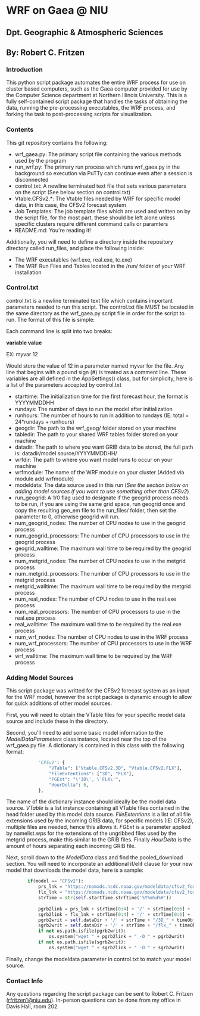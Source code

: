 # WRF on Gaea @ NIU #
## Dpt. Geographic & Atmospheric Sciences ##
## By: Robert C. Fritzen ##

### Introduction ###
This python script package automates the entire WRF process for use on cluster based computers, such as the Gaea computer provided for use by the Computer Science department at Northern Illinois University. This is a fully self-contained script package that handles the tasks of obtaining the data, running the pre-processing executables, the WRF process, and forking the task to post-processing scripts for visualization.

### Contents ###
This git repository contains the following:
  * wrf_gaea.py: The primary script file containing the various methods used by the program
  * run_wrf.py: The primary run process which runs wrf_gaea.py in the background so execution via PuTTy can continue even after a session is disconnected
  * control.txt: A newline terminated text file that sets various parameters on the script (See below section on control.txt)
  * Vtable.CFSv2.*: The Vtable files needed by WRF for specific model data, in this case, the CFSv2 forecast system
  * Job Templates: The job template files which are used and written on by the script file, for the most part, these should be left alone unless specific clusters require different command calls or paramters
  * README.md: You're reading it!
  
Additionally, you will need to define a directory inside the repository directory called run_files, and place the following inside:
  * The WRF executables (wrf.exe, real.exe, tc.exe)
  * The WRF Run Files and Tables located in the /run/ folder of your WRF installation
  
### Control.txt ###
control.txt is a newline terminated text file which contains important parameters needed to run this script. The control.txt file MUST be located in the same directory as the wrf_gaea.py script file in order for the script to run. The format of this file is simple:

Each command line is split into two breaks:

**variable value**

EX: myvar 12

Would store the value of 12 in a parameter named myvar for the file. Any line that begins with a pound sign (#) is treated as a comment line. These variables are all defined in the AppSettings() class, but for simplicity, here is a list of the parameters accepted by control.txt

  * starttime: The initialization time for the first forecast hour, the format is YYYYMMDDHH
  * rundays: The number of days to run the model after initialization
  * runhours: The number of hours to run in addition to rundays (IE: total = 24*rundays + runhours)
  * geogdir: The path to the wrf_geog/ folder stored on your machine
  * tabledir: The path to your shared WRF tables folder stored on your machine
  * datadir: The path to where you want GRIB data to be stored, the full path is: datadir/model source/YYYYMMDDHH/
  * wrfdir: The path to where you want model runs to occur on your machine
  * wrfmodule: The name of the WRF module on your cluster (Added via module add wrfmodule)
  * modeldata: The data source used in this run (*See the section below on adding model sources if you want to use something other than CFSv2*)
  * run_geogrid: A 1/0 flag used to designate if the geogrid process needs to be run, if you are using the same grid space, run geogrid once and copy the resulting geo_em file to the run_files/ folder, then set the parameter to 0, otherwise geogrid will run.
  * num_geogrid_nodes: The number of CPU nodes to use in the geogrid process
  * num_geogrid_processors: The number of CPU processors to use in the geogrid process
  * geogrid_walltime: The maximum wall time to be required by the geogrid process
  * num_metgrid_nodes: The number of CPU nodes to use in the metgrid process
  * num_metgrid_processors: The number of CPU processors to use in the metgrid process
  * metgrid_walltime: The maximum wall time to be required by the metgrid process
  * num_real_nodes: The number of CPU nodes to use in the real.exe process
  * num_real_processors: The number of CPU processors to use in the real.exe process
  * real_walltime: The maximum wall time to be required by the real.exe process
  * num_wrf_nodes: The number of CPU nodes to use in the WRF process
  * num_wrf_processors: The number of CPU processors to use in the WRF process
  * wrf_walltime: The maximum wall time to be required by the WRF process  
  
### Adding Model Sources ###
This script package was writted for the CFSv2 forecast system as an input for the WRF model, however the script package is dynamic enough to allow for quick additions of other model sources.

First, you will need to obtain the VTable files for your specific model data source and include these in the directory.

Second, you'll need to add some basic model information to the *ModelDataParameters* class instance, located near the top of the wrf_gaea.py file. A dictionary is contained in this class with the following format:
```python
			"CFSv2": {
				"VTable": ["Vtable.CFSv2.3D", "Vtable.CFSv2.FLX"],
				"FileExtentions": ["3D", "FLX"],
				"FGExt": "\'3D\', \'FLX\'",
				"HourDelta": 6,
			},
```
The name of the dictionary instance should ideally be the model data source. *VTable* is a list instance containing all VTable files contained in the head folder used by this model data source. *FileExtentions* is a list of all file extensions used by the incoming GRIB data, for specific models (IE: CFSv2), multiple files are needed, hence this allows it. *FGExt* is a parameter applied by namelist.wps for the extensions of the ungribbed files used by the metgrid process, make this similar to the GRIB files. Finally *HourDelta* is the amount of hours separating each incoming GRIB file.

Next, scroll down to the *ModelData* class and find the pooled_download section. You will need to incorporate an additional if/elif clause for your new model that downloads the model data, here is a sample:

```python
		if(model == "CFSv2"):
			prs_lnk = "https://nomads.ncdc.noaa.gov/modeldata/cfsv2_forecast_6-hourly_9mon_pgbf/"
			flx_lnk = "https://nomads.ncdc.noaa.gov/modeldata/cfsv2_forecast_6-hourly_9mon_flxf/"
			strTime = str(self.startTime.strftime('%Y%m%d%H'))
			
			pgrb2link = prs_lnk + strTime[0:4] + '/' + strTime[0:6] + '/' + strTime[0:8] + '/' + strTime + "/pgbf" + timeObject.strftime('%Y%m%d%H') + ".01." + strTime + ".grb2"
			sgrb2link = flx_lnk + strTime[0:4] + '/' + strTime[0:6] + '/' + strTime[0:8] + '/' + strTime + "/flxf" + timeObject.strftime('%Y%m%d%H') + ".01." + strTime + ".grb2"
			pgrb2writ = self.dataDir + '/' + strTime + "/3D_" + timeObject.strftime('%Y%m%d%H') + ".grb2"
			sgrb2writ = self.dataDir + '/' + strTime + "/flx_" + timeObject.strftime('%Y%m%d%H') + ".grb2"
			if not os.path.isfile(pgrb2writ):
				os.system("wget " + pgrb2link + " -O " + pgrb2writ)
			if not os.path.isfile(sgrb2writ):
				os.system("wget " + sgrb2link + " -O " + sgrb2writ)	
```

Finally, change the modeldata parameter in control.txt to match your model source.
				
### Contact Info ###
Any questions regarding the script package can be sent to Robert C. Fritzen (rfritzen1@niu.edu). In-person questions can be done from my office in Davis Hall, room 202.